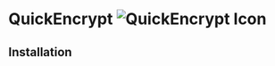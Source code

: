 # QuickEncrypt ![QuickEncrypt Icon](https://github.com/peterjkingston/QuickEncrypt/raw/master/QuickEncrypt/quickencrypt_32x32.ico) 


## Installation